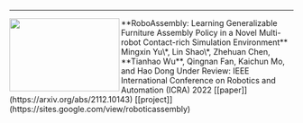 ---
<img width="195" height="130" align="left" src="https://github.com/tianhaowuhz/tianhaowuhz.github.io/blob/gh-pages/images/roboassembly.png"/>
**RoboAssembly: Learning Generalizable Furniture Assembly Policy in a Novel Multi-robot Contact-rich Simulation Environment**  
Mingxin Yu\*, Lin Shao\*, Zhehuan Chen, **Tianhao Wu**, Qingnan Fan, Kaichun Mo, and Hao Dong  
Under Review: IEEE International Conference on Robotics and Automation (ICRA) 2022  
[[paper]](https://arxiv.org/abs/2112.10143) [[project]](https://sites.google.com/view/roboticassembly)

